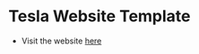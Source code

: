 # Tesla Website Template
- Visit the website [here](https://ahmedkhilla.github.io/Tesla-website-template/)

